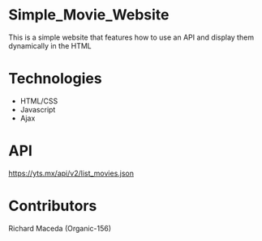 # Simple_Movie_Website

This is a simple website that features how to use an API and display them dynamically in the HTML 

# Technologies 
- HTML/CSS
- Javascript 
- Ajax

# API 
https://yts.mx/api/v2/list_movies.json

# Contributors
Richard Maceda (Organic-156)
